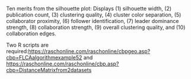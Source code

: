 Ten merits from the silhouette plot:
Displays (1) silhouette width, (2) publication count, (3) clustering quality, (4) cluster color separation, (5) collaborator proximity, (6) follower identification, (7) leader dominance strength, (8) collaboration strength, (9) overall clustering quality, and (10) collaboration edges.

Two R scripts are required:https://raschonline.com/raschonline/cbpgeo.asp?cbp=FLCAalgorithmexample52  and https://raschonline.com/raschonline/cbp.asp?cbp=DistanceMatrixfrom2datasets
